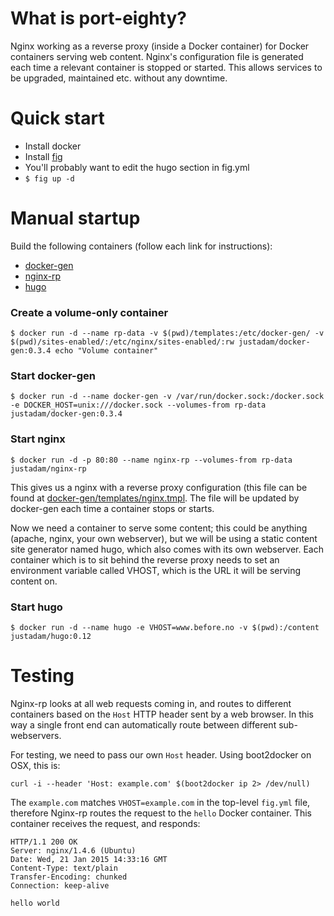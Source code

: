 What is port-eighty?
====================

Nginx working as a reverse proxy (inside a Docker container) for Docker containers serving web content.  Nginx's configuration file is generated each time a relevant container is stopped or started.  This allows services to be upgraded, maintained etc. without any downtime.

Quick start
===========

* Install docker
* Install [fig](http://fig.sh)
* You'll probably want to edit the hugo section in fig.yml
* `$ fig up -d`

Manual startup
==============

Build the following containers (follow each link for instructions):

* [docker-gen](docker-gen)
* [nginx-rp](nginx-rp)
* [hugo](hugo)

### Create a volume-only container

`$ docker run -d --name rp-data -v $(pwd)/templates:/etc/docker-gen/ -v $(pwd)/sites-enabled/:/etc/nginx/sites-enabled/:rw justadam/docker-gen:0.3.4 echo "Volume container"`

### Start docker-gen

`$ docker run -d --name docker-gen -v /var/run/docker.sock:/docker.sock -e DOCKER_HOST=unix:///docker.sock --volumes-from rp-data justadam/docker-gen:0.3.4`

### Start nginx 

`$ docker run -d -p 80:80 --name nginx-rp --volumes-from rp-data justadam/nginx-rp`

This gives us a nginx with a reverse proxy configuration (this file can be found at [docker-gen/templates/nginx.tmpl](docker-gen/templates/nginx.tmpl).  The file will be updated by docker-gen each time a container stops or starts.

Now we need a container to serve some content; this could be anything (apache, nginx, your own webserver), but we will be using a static content site generator named hugo, which also comes with its own webserver.
Each container which is to sit behind the reverse proxy needs to set an environment variable called VHOST, which is the URL it will be serving content on.

### Start hugo

`$ docker run -d --name hugo -e VHOST=www.before.no -v $(pwd):/content justadam/hugo:0.12`

Testing
=======

Nginx-rp looks at all web requests coming in, and routes to different containers based on the `Host` HTTP header sent by a web browser. In this way a single front end can automatically route between different sub-webservers.

For testing, we need to pass our own `Host` header.  Using boot2docker on OSX, this is:

    curl -i --header 'Host: example.com' $(boot2docker ip 2> /dev/null)

The `example.com` matches `VHOST=example.com` in the top-level `fig.yml` file, therefore Nginx-rp routes the request to the `hello` Docker container.  This container receives the request, and responds:

    HTTP/1.1 200 OK
    Server: nginx/1.4.6 (Ubuntu)
    Date: Wed, 21 Jan 2015 14:33:16 GMT
    Content-Type: text/plain
    Transfer-Encoding: chunked
    Connection: keep-alive
    
    hello world

